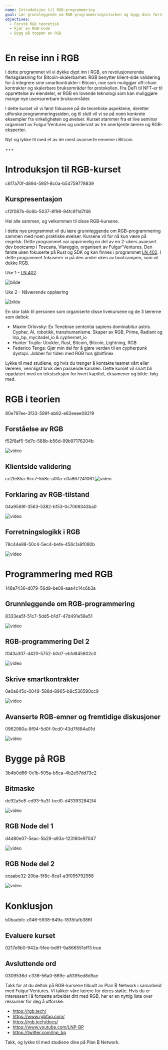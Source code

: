 ```yaml
---
name: Introduksjon til RGB-programmering
goal: Lær grunnleggende om RGB-programmeringsstacken og bygg dine første RGB-applikasjoner
objectives:
  - Forstå RGB teoretisk
  - Kjør en RGB-node
  - Bygg på toppen av RGB
---
```


# En reise inn i RGB

I dette programmet vil vi dykke dypt inn i RGB, en revolusjonerende flerlagsløsning for Bitcoin-skalerbarhet. RGB benytter klient-side validering for å integrere sine smartkontrakter i Bitcoin, noe som muliggjør off-chain kontrakter og skalerbare bruksområder for protokollen. Fra DeFi til NFT-er til opprettelse av eiendeler, er RGB en lovende teknologi som kan muliggjøre mange nye usensurerbare bruksområder.

I dette kurset vil vi først fokusere på de teoretiske aspektene, deretter utforske programmeringssiden, og til slutt vil vi se på noen konkrete eksempler fra virkeligheten og øvelser. Kurset stammer fra et live seminar organisert av Fulgur'Ventures og undervist av tre anerkjente lærere og RGB-eksperter.

Nyt og lykke til med et av de mest avanserte emnene i Bitcoin.

+++

# Introduksjon til RGB-kurset
<partId>c6f7a70f-d894-595f-8c0a-b54759778839</partId>

## Kurspresentasjon
<chapterId>cf2f087b-6c6b-5037-8f98-94fc9f1d7f46</chapterId>

Hei alle sammen, og velkommen til disse RGB-kursene.

I dette nye programmet vil du lære grunnleggende om RGB-programmering sammen med noen praktiske øvelser. Kursene vil for nå kun være på engelsk. Dette programmet var opprinnelig en del av en 2-ukers avansert dev bootcamp i Toscana, Viareggio, organisert av Fulgur'Ventures. Den første uken fokuserte på Rust og SDK og kan finnes i programmet [LN 402](https://planb.network/courses/ln402). I dette programmet fokuserer vi på den andre uken av bootcampen, som vil dekke RGB.

Uke 1 - [LN 402](https://planb.network/courses/ln402)

![bilde](assets/image/1.webp)

Uke 2 - Nåværende opplæring

![bilde](assets/image/2.webp)

En stor takk til personen som organiserte disse livekursene og de 3 lærerne som deltok:

- Maxim Orlovsky: Ex Tenebrae sententia sapiens dominabitur astris. Cypher, AI, robotikk, transhumanisme. Skaper av RGB, Prime, Radiant og lnp_bp, mycitadel_io & cyphernet_io
- Hunter Trujilo: Utvikler, Rust, Bitcoin, Bitcoin, Lightning, RGB
- Federico Tenga: Gjør min del for å gjøre verden til en cypherpunk dystopi. Jobber for tiden med RGB hos @bitfinex

Lykke til med studiene, og hvis du trenger å kontakte teamet vårt eller læreren, vennligst bruk den passende kanalen. Dette kurset vil snart bli oppdatert med en tekstseksjon for hvert kapittel, eksamener og bilde. følg med.

# RGB i teorien
<partId>80e797ee-3f33-599f-ab82-e82eeee08219</partId>

## Forståelse av RGB
<chapterId>f52f8af5-5d7c-588b-b56d-99b97176204b</chapterId>

![video](https://youtu.be/AF2XbifPGXM)

## Klientside validering
<chapterId>cc2fe85a-9cc7-5b8c-a00a-c0a867241061</chapterId>
![video](https://youtu.be/FS6PDprWl5Q)
## Forklaring av RGB-tilstand
<chapterId>04a9569f-3563-5382-bf53-0c7069343ba0</chapterId>

![video](https://youtu.be/tmAVdyXGmj4)

## Forretningslogikk i RGB
<chapterId>78c44e88-50c4-5ec4-befe-456c1a9f080b</chapterId>

![video](https://youtu.be/lUTjeuM0oTA)

# Programmering med RGB
<partId>148a7436-d079-56d9-be08-aaa4c14c6b3a</partId>

## Grunnleggende om RGB-programmering
<chapterId>8333ea5f-51c7-5dd5-b1d7-47d491e58e51</chapterId>

![video](https://youtu.be/Uo1UoxiImsI)

## RGB-programmering Del 2
<chapterId>f043a307-d420-5752-b0d7-ebfd845802c0</chapterId>

![video](https://youtu.be/sVoKIi-1XbY)

## Skrive smartkontrakter
<chapterId>0e0a645c-0049-588d-8965-b8c536590cc9</chapterId>

![video](https://youtu.be/GRwS-NvWF3I)

## Avanserte RGB-emner og fremtidige diskusjoner
<chapterId>0962980a-8f94-5d0f-9cd0-43d7f884a01d</chapterId>

![video](https://youtu.be/mqCupTlDbA0)

# Bygge på RGB
<partId>3b4b0d66-0c1b-505a-b5ca-4b2e57dd73c2</partId>

## Bitmaske
<chapterId>dc92a5e8-ed93-5a3f-bcd0-d433932842f4</chapterId>

![video](https://youtu.be/nbUtV8GOR_U)

## RGB Node del 1
<chapterId>d4d80e07-5eac-5b29-a93a-123180e97047</chapterId>

![video](https://youtu.be/5iAhsgCSL3U)

## RGB Node del 2
<chapterId>ecaabe32-20ba-5f8c-8ca1-a3f095792958</chapterId>

![video](https://youtu.be/piQQH4Q2nr0)


# Konklusjon
<partId>b0baebfc-d146-5938-849a-f835fafb386f</partId>



## Evaluere kurset
<chapterId>0217e8b0-942a-5fee-bd91-9a866551eff3</chapterId>
<isCourseReview>true</isCourseReview>

## Avsluttende ord
<chapterId>0309536d-c336-56a0-869e-a8395ed8d9ae</chapterId>

Takk for at du deltok på RGB-kursene tilbudt av Plan ₿ Network i samarbeid med Fulgur'Ventures. Vi takker våre lærere for deres støtte. Hvis du er interessert i å fortsette arbeidet ditt med RGB, her er en nyttig liste over ressurser for deg å utforske:

- https://rgb.tech/
- https://www.rgbfaq.com/
- https://rgb.tech/docs/
- https://www.youtube.com/LNP-BP
- https://twitter.com/lnp_bp

Takk, og lykke til med studiene dine på Plan ₿ Network.